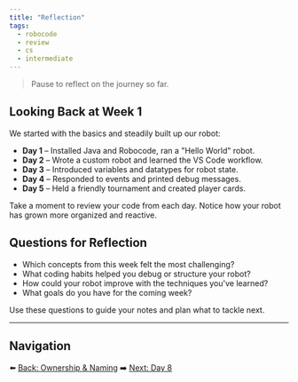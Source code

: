 ```yaml
---
title: "Reflection"
tags:
  - robocode
  - review
  - cs
  - intermediate
---
```


> Pause to reflect on the journey so far.

## Looking Back at Week 1

We started with the basics and steadily built up our robot:

- **Day 1** – Installed Java and Robocode, ran a "Hello World" robot.
- **Day 2** – Wrote a custom robot and learned the VS Code workflow.
- **Day 3** – Introduced variables and datatypes for robot state.
- **Day 4** – Responded to events and printed debug messages.
- **Day 5** – Held a friendly tournament and created player cards.

Take a moment to review your code from each day. Notice how your robot has grown more organized and reactive.

## Questions for Reflection

- Which concepts from this week felt the most challenging?
- What coding habits helped you debug or structure your robot?
- How could your robot improve with the techniques you've learned?
- What goals do you have for the coming week?

Use these questions to guide your notes and plan what to tackle next.

---

## Navigation

⬅️ [Back: Ownership & Naming](/robocode/Day-7/04_ownership_naming)
➡️ [Next: Day 8](/robocode/Day-8/index)
